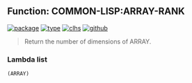 ## Function: COMMON-LISP:ARRAY-RANK
[![package](https://img.shields.io/badge/Package-COMMON--LISP-5f9ea0.svg?style=social&colorA=999999)](../) [![type](https://img.shields.io/badge/Type-Function-5f9ea0.svg?style=social&colorA=999999)](../#function) [![clhs](https://img.shields.io/badge/CLHS-ARRAY--RANK-5f9ea0.svg?style=social&colorA=999999)](http://www.lispworks.com/documentation/HyperSpec/Body/f_ar_ran.htm) [![github](https://img.shields.io/badge/GitHub-View_the_source-5f9ea0.svg?style=social&colorA=999999&logo=github)](https://github.com/sbcl/sbcl/blob/master/src/code/array.lisp/) 

> Return the number of dimensions of ARRAY.

### Lambda list
```
(ARRAY)
```
